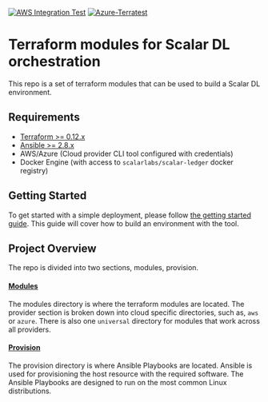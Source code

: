 [![AWS Integration Test](https://github.com/scalar-labs/scalar-terraform/workflows/Integration-test-with-terratest-for-AWS/badge.svg?branch=master)](https://github.com/scalar-labs/scalar-terraform/actions)
[![Azure-Terratest](https://github.com/scalar-labs/scalar-terraform/workflows/Integration-test-with-terratest-for-Azure/badge.svg?branch=master)](https://github.com/scalar-labs/scalar-terraform/actions)

# Terraform modules for Scalar DL orchestration
This repo is a set of terraform modules that can be used to build a Scalar DL environment.

## Requirements

* [Terraform >= 0.12.x](https://www.terraform.io/downloads.html)
* [Ansible >= 2.8.x](https://docs.ansible.com/ansible/latest/installation_guide/intro_installation.html)
* AWS/Azure (Cloud provider CLI tool configured with credentials)
* Docker Engine (with access to `scalarlabs/scalar-ledger` docker registry)

## Getting Started

To get started with a simple deployment, please follow [the getting started guide](docs/GettingStarted.md). This guide will cover how to build an environment with the tool.

## Project Overview
The repo is divided into two sections, modules, provision.

#### [Modules](modules)
The modules directory is where the terraform modules are located. The provider section is broken down into cloud specific directories, such as, `aws` or `azure`. There is also one `universal` directory for modules that work across all providers.

#### [Provision](provision)
The provision directory is where Ansible Playbooks are located. Ansible is used for provisioning the host resource with the required software. The Ansible Playbooks are designed to run on the most common Linux distributions.
